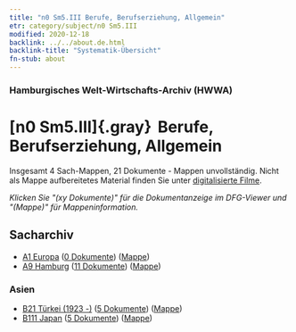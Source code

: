 ```yaml
---
title: "n0 Sm5.III Berufe, Berufserziehung, Allgemein"
etr: category/subject/n0 Sm5.III
modified: 2020-12-18
backlink: ../../about.de.html
backlink-title: "Systematik-Übersicht"
fn-stub: about
---
```


### Hamburgisches Welt-Wirtschafts-Archiv (HWWA)
# [n0 Sm5.III]{.gray}&#8201; Berufe, Berufserziehung, Allgemein&#160; 




Insgesamt 4 Sach-Mappen, 21 Dokumente - Mappen unvollständig.
Nicht als Mappe aufbereitetes Material finden Sie unter [digitalisierte Filme](/film/h1_sh).

_Klicken Sie "(xy Dokumente)" für die Dokumentanzeige im DFG-Viewer und "(Mappe)" für Mappeninformation._

## Sacharchiv



- [A1 Europa](../../../geo/about.de.html#A1) (<a href="https://dfg-viewer.de/show/?tx_dlf[id]=https://pm20.zbw.eu/mets/sh/1408xx/140892/1457xx/145783/public.mets.de.xml" target="_blank">0 Dokumente</a>) ([Mappe](http://purl.org/pressemappe20/folder/sh/140892,145783))
- [A9 Hamburg](../../../geo/about.de.html#A9) (<a href="https://dfg-viewer.de/show/?tx_dlf[id]=https://pm20.zbw.eu/mets/sh/1409xx/140905/1457xx/145783/public.mets.de.xml" target="_blank">11 Dokumente</a>) ([Mappe](http://purl.org/pressemappe20/folder/sh/140905,145783))

### Asien

- [B21 Türkei (1923 -)](../../../geo/about.de.html#B21) (<a href="https://dfg-viewer.de/show/?tx_dlf[id]=https://pm20.zbw.eu/mets/sh/1411xx/141111/1457xx/145783/public.mets.de.xml" target="_blank">5 Dokumente</a>) ([Mappe](http://purl.org/pressemappe20/folder/sh/141111,145783))
- [B111 Japan](../../../geo/about.de.html#B111) (<a href="https://dfg-viewer.de/show/?tx_dlf[id]=https://pm20.zbw.eu/mets/sh/1412xx/141272/1457xx/145783/public.mets.de.xml" target="_blank">5 Dokumente</a>) ([Mappe](http://purl.org/pressemappe20/folder/sh/141272,145783))


